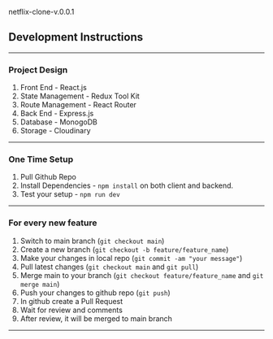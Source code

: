 netflix-clone-v.0.0.1

## Development Instructions

---

### Project Design

1. Front End - React.js
2. State Management - Redux Tool Kit
3. Route Management - React Router
4. Back End - Express.js
5. Database - MonogoDB
6. Storage - Cloudinary

---

### One Time Setup

1. Pull Github Repo
2. Install Dependencies - `npm install` on both client and backend.
3. Test your setup - `npm run dev`

---

### For every new feature

1. Switch to main branch (`git checkout main`)
2. Create a new branch (`git checkout -b feature/feature_name`)
3. Make your changes in local repo (`git commit -am "your message"`)
4. Pull latest changes (`git checkout main` and `git pull`)
5. Merge main to your branch (`git checkout feature/feature_name` and `git merge main`)
6. Push your changes to github repo (`git push`)
7. In github create a Pull Request
8. Wait for review and comments
9. After review, it will be merged to main branch

---
